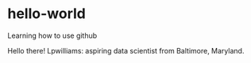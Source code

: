 # hello-world
Learning how to use github

Hello there!
Lpwilliams: aspiring data scientist from Baltimore, Maryland. 
